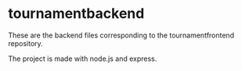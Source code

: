 # tournamentbackend
These are the backend files corresponding to the tournamentfrontend repository.

The project is made with node.js and express.

